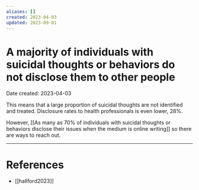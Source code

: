 ```yaml
---
aliases: []
created: 2023-04-03
updated: 2023-09-01
---
```


# A majority of individuals with suicidal thoughts or behaviors do not disclose them to other people
Date created: 2023-04-03

This means that a large proportion of suicidal thoughts are not identified and treated. Disclosure rates to health professionals is even lower, 28%.

However, [[As many as 70% of individuals with suicidal thoughts or behaviors disclose their issues when the medium is online writing]] so there are ways to reach out.

---
# References
* [[hallford2023]]
